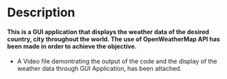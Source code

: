 # Description
####  This is a GUI application that displays the weather data of the desired country, city throughout the world. The use of OpenWeatherMap API has been made in order to achieve the objective.
- A Video file demontrating the output of the code and the display of the weather data through GUI Application, has been attached.
